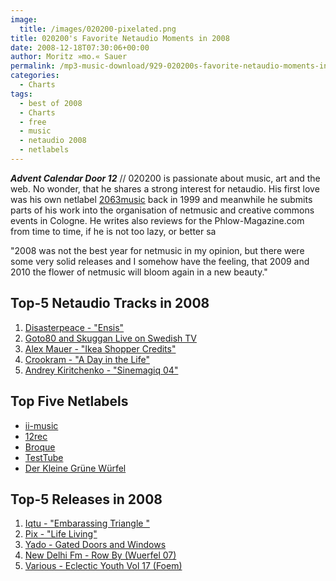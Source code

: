 ```yaml
---
image:
  title: /images/020200-pixelated.png
title: 020200's Favorite Netaudio Moments in 2008
date: 2008-12-18T07:30:06+00:00
author: Moritz »mo.« Sauer
permalink: /mp3-music-download/929-020200s-favorite-netaudio-moments-in-2008
categories:
  - Charts
tags:
  - best of 2008
  - Charts
  - free
  - music
  - netaudio 2008
  - netlabels
---
```

***Advent Calendar Door 12*** // 020200 is passionate about music, art and the web. No wonder, that he shares a strong interest for netaudio. His first love was his own netlabel <a href="http://2063music.de" target="_blank">2063music</a> back in 1999 and meanwhile he submits parts of his work into the organisation of netmusic and creative commons events in Cologne. He writes also reviews for the Phlow-Magazine.com from time to time, if he is not too lazy, or better sa

"2008 was not the best year for netmusic in my opinion, but there were some very solid releases and I somehow have the feeling, that 2009 and 2010 the flower of netmusic will bloom again in a new beauty."

<!--more-->

## Top-5 Netaudio Tracks in 2008

  1. <a href="http://www.iimusic.net/catalog/2008/06/heartcode" target="_blank">Disasterpeace - "Ensis"</a>
  2. <a href="http://goto80.blipp.com/appearance-swedish-childrens-tv-tonight" target="_blank">Goto80 and Skuggan Live on Swedish TV</a>
  3. <a href="http://www.iimusic.net/catalog/2008/06/heartcode" target="_blank">Alex Mauer - "Ikea Shopper Credits"</a>
  4. <a href="{{ site.url }}{{ site.baseurl }}/mp3-music-download/hiphop/428-crookram-1976-budabeats" target="_blank">Crookram - "A Day in the Life"</a>
  5.  <a href="{{ site.url }}{{ site.baseurl }}/mp3-music-download/techno/728-andrey-kiritchenko-sinemagiq" target="_blank">Andrey Kiritchenko - "Sinemagiq 04"</a>

## Top Five Netlabels

  * <a href="http://www.iimusic.net/" target="_blank">ii-music</a>
  * <a href="http://12rec.net" target="_blank">12rec</a>
  * <a href="http://broque.de" target="_blank">Broque</a>
  * <a href="http://www.monocromatica.com/netlabel/" target="_blank">TestTube</a>
  * <a href="http://www.derkleinegruenewuerfel.de/" target="_blank">Der Kleine Grüne Würfel</a>

## Top-5 Releases in 2008

  1. <a href="{{ site.url }}{{ site.baseurl }}/mp3-music-download/idm/560-iqtu-embarrassing-triangle-ii-music" target="_blank">Iqtu - "Embarassing Triangle "</a>
  2. <a href="{{ site.url }}{{ site.baseurl }}/mp3-music-download/electronica-indietronic/433-pix-fresh-poulp-netlabel" target="_blank">Pix - "Life Living"</a>
  3. <a href="http://www.glam-slam.de/?page_id=50" target="_blank">Yado - Gated Doors and Windows</a>
  4. <a href="{{ site.url }}{{ site.baseurl }}/mp3-music-download/techno/694-new-delhi-fm-row-by-der-kleine-grune-wurfel" target="_blank">New Delhi Fm - Row By (Wuerfel 07)</a>
  5. <a href="http://foem.info/index.php?option=com_content&task=view&id=279&Itemid=61" target="_blank">Various - Eclectic Youth Vol 17 (Foem)</a>